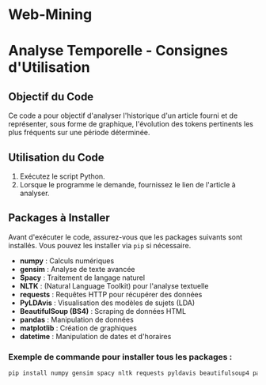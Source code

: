 # Web-Mining
# Analyse Temporelle - Consignes d'Utilisation

## Objectif du Code
Ce code a pour objectif d'analyser l'historique d'un article fourni et de représenter, sous forme de graphique, l'évolution des tokens pertinents les plus fréquents sur une période déterminée.

## Utilisation du Code
1. Exécutez le script Python.
2. Lorsque le programme le demande, fournissez le lien de l'article à analyser.

## Packages à Installer
Avant d'exécuter le code, assurez-vous que les packages suivants sont installés. Vous pouvez les installer via `pip` si nécessaire.

- **numpy** : Calculs numériques
- **gensim** : Analyse de texte avancée
- **Spacy** : Traitement de langage naturel
- **NLTK** : (Natural Language Toolkit) pour l'analyse textuelle
- **requests** : Requêtes HTTP pour récupérer des données
- **PyLDAvis** : Visualisation des modèles de sujets (LDA)
- **BeautifulSoup (BS4)** : Scraping de données HTML
- **pandas** : Manipulation de données
- **matplotlib** : Création de graphiques
- **datetime** : Manipulation de dates et d'horaires

### Exemple de commande pour installer tous les packages :
```bash
pip install numpy gensim spacy nltk requests pyldavis beautifulsoup4 pandas matplotlib
